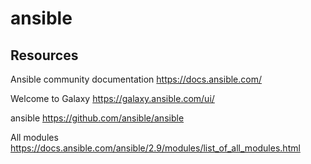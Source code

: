 # ansible

## Resources
Ansible community documentation
https://docs.ansible.com/

Welcome to Galaxy
https://galaxy.ansible.com/ui/

ansible
https://github.com/ansible/ansible

All modules
https://docs.ansible.com/ansible/2.9/modules/list_of_all_modules.html